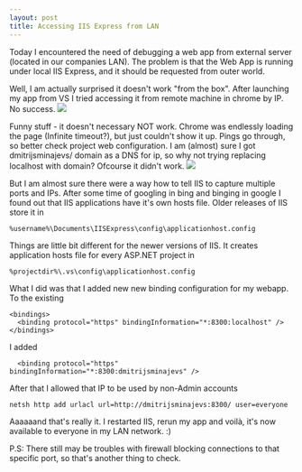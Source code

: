 ```yaml
---
layout: post
title: Accessing IIS Express from LAN
---
```


Today I encountered the need of debugging a web app from external server (located in our companies LAN). The problem is that the Web App is running under local IIS Express, and it should be requested from outer world.

Well, I am actually surprised it doesn't work "from the box". After launching my app from VS I tried accessing it from remote machine in chrome by IP. No success.
![](http://i.imgur.com/uRw1O7s.png)

Funny stuff - it doesn't necessary NOT work. Chrome was endlessly loading the page (Infinite timeout?), but just couldn't show it up. Pings go through, so better check project web configuration. I am (almost) sure I got dmitrijsminajevs/ domain as a DNS for ip, so why not trying replacing localhost with domain? Ofcourse it didn't work.
![](http://i.imgur.com/UDXohJA.png)

But I am almost sure there were a way how to tell IIS to capture multiple ports and IPs. After some time of googling in bing and binging in google I found out that IIS applications have it's own hosts file. Older releases of IIS store it in 
```
%username%\Documents\IISExpress\config\applicationhost.config
```
Things are little bit different for the newer versions of IIS. It creates application hosts file for every ASP.NET project in
```
%projectdir%\.vs\config\applicationhost.config
```
What I did was that I added new new binding configuration for my webapp. To the existing
```
<bindings>
  <binding protocol="https" bindingInformation="*:8300:localhost" />
</bindings>
```
I added 
```
  <binding protocol="https" bindingInformation="*:8300:dmitrijsminajevs" />
```
After that I allowed that IP to be used by non-Admin accounts
```
netsh http add urlacl url=http://dmitrijsminajevs:8300/ user=everyone
```

Aaaaaand that's really it. I restarted IIS, rerun my app and voilà, it's now available to everyone in my LAN network. :) 


P.S: There still may be troubles with firewall blocking connections to that specific port, so that's another thing to check.  
